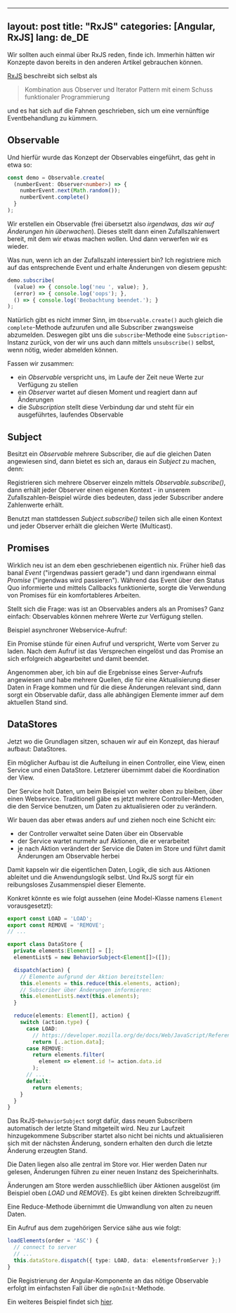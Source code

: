 
---
layout: post
title: "RxJS"
categories: [Angular, RxJS]
lang: de_DE
---

Wir sollten auch einmal über RxJS reden, finde ich. Immerhin hätten wir Konzepte davon bereits in den anderen Artikel gebrauchen können.

<!--more-->

[RxJS](https://rxjs-dev.firebaseapp.com/guide/overview) beschreibt sich selbst als

>Kombination aus Observer und Iterator Pattern mit einem Schuss funktionaler Programmierung

und es hat sich auf die Fahnen geschrieben, sich um eine vernünftige Eventbehandlung zu kümmern.

## Observable

Und hierfür wurde das Konzept der Observables eingeführt, das geht in etwa so:

```typescript
const demo = Observable.create(
  (numberEvent: Observer<number>) => {
    numberEvent.next(Math.random());
    numberEvent.complete()
  }
);
```

Wir erstellen ein Observable (frei übersetzt also _irgendwas, das wir auf Änderungen hin überwachen_). Dieses stellt dann einen Zufallszahlenwert bereit, mit dem wir etwas machen wollen. Und dann verwerfen wir es wieder.

Was nun, wenn ich an der Zufallszahl interessiert bin? Ich registriere mich auf das entsprechende Event und erhalte Änderungen von diesem gepusht:

```typescript
demo.subscribe(
  (value) => { console.log('neu ', value); },
  (error) => { console.log('oops'); },
  () => { console.log('Beobachtung beendet.'); }
);
```

Natürlich gibt es nicht immer Sinn, im ``Observable.create()`` auch gleich die ``complete``-Methode aufzurufen und alle Subscriber zwangsweise abzumelden. Deswegen gibt uns die ``subscribe``-Methode eine ``Subscription``-Instanz zurück, von der wir uns auch dann mittels ``unsubscribe()`` selbst, wenn nötig, wieder abmelden können.

Fassen wir zusammen:

- ein _Observable_ verspricht uns, im Laufe der Zeit neue Werte zur Verfügung zu stellen
- ein _Observer_ wartet auf diesen Moment und reagiert dann auf Änderungen
- die _Subscription_ stellt diese Verbindung dar und steht für ein ausgeführtes, laufendes Observable

## Subject

Besitzt ein _Observable_ mehrere Subscriber, die auf die gleichen Daten angewiesen sind, dann bietet es sich an, daraus ein _Subject_ zu machen, denn:

Registrieren sich mehrere Observer einzeln mittels _Observable.subscribe()_, dann erhält jeder Observer einen eigenen Kontext - in unserem Zufallszahlen-Beispiel würde dies bedeuten, dass jeder Subscriber andere Zahlenwerte erhält.

Benutzt man stattdessen _Subject.subscribe()_ teilen sich alle einen Kontext und jeder Observer erhält die gleichen Werte (Multicast).

## Promises

Wirklich neu ist an dem eben geschriebenen eigentlich nix. Früher hieß das banal _Event_ ("irgendwas passiert gerade") und dann irgendwann einmal _Promise_ ("irgendwas wird passieren"). Während das Event über den Status Quo informierte und mittels Callbacks funktionierte, sorgte die Verwendung von Promises für ein komfortableres Arbeiten.

Stellt sich die Frage: was ist an Observables anders als an Promises? Ganz einfach: Observables können mehrere Werte zur Verfügung stellen.

Beispiel asynchroner Webservice-Aufruf:

Ein Promise stünde für einen Aufruf und verspricht, Werte vom Server zu laden. Nach dem Aufruf ist das Versprechen eingelöst und das Promise an sich erfolgreich abgearbeitet und damit beendet.

Angenommen aber, ich bin auf die Ergebnisse eines Server-Aufrufs angewiesen und habe mehrere Quellen, die für eine Aktualisierung dieser Daten in Frage kommen und für die diese Änderungen relevant sind, dann sorgt ein Observable dafür, dass alle abhängigen Elemente immer auf dem aktuellen Stand sind.

## DataStores

Jetzt wo die Grundlagen sitzen, schauen wir auf ein Konzept, das hierauf aufbaut: DataStores.

Ein möglicher Aufbau ist die Aufteilung in einen Controller, eine View, einen Service und einen DataStore. Letzterer übernimmt dabei die Koordination  der View.

Der Service holt Daten, um beim Beispiel von weiter oben zu bleiben, über einen Webservice. Traditionell gäbe es jetzt mehrere Controller-Methoden, die den Service benutzen, um Daten zu aktualisieren oder zu verändern.

Wir bauen das aber etwas anders auf und ziehen noch eine Schicht ein:

- der Controller verwaltet seine Daten über ein Observable
- der Service wartet nurmehr auf Aktionen, die er verarbeitet
- je nach Aktion verändert der Service die Daten im Store und führt damit Änderungen am Observable herbei

Damit kapseln wir die eigentlichen Daten, Logik, die sich aus Aktionen ableitet und die Anwendungslogik selbst. Und RxJS sorgt für ein reibungsloses Zusammenspiel dieser Elemente.

Konkret könnte es wie folgt aussehen (eine Model-Klasse namens ``Element`` vorausgesetzt):

```typescript
export const LOAD = 'LOAD';
export const REMOVE = 'REMOVE';
// ...

export class DataStore {
  private elements:Element[] = [];
  elementList$ = new BehaviorSubject<Element[]>([]);

  dispatch(action) {
    // Elemente aufgrund der Aktion bereitstellen:
    this.elements = this.reduce(this.elements, action);
    // Subscriber über Änderungen informieren:
    this.elementList$.next(this.elements);
  }

  reduce(elements: Element[], action) {
    switch (action.type) {
      case LOAD:
        // https://developer.mozilla.org/de/docs/Web/JavaScript/Reference/Operators/Spread_operator
        return [..action.data];
      case REMOVE:
        return elements.filter(
          element => element.id != action.data.id
        );
      // ...
      default:
        return elements;
    }
  }
}
```

Das RxJS-``BehaviorSubject`` sorgt dafür, dass neuen Subscribern automatisch der letzte Stand mitgeteilt wird. Neu zur Laufzeit hinzugekommene Subscriber startet also nicht bei nichts und aktualisieren sich mit der nächsten Änderung, sondern erhalten den durch die letzte Änderung erzeugten Stand.

Die Daten liegen also alle zentral im Store vor. Hier werden Daten nur gelesen, Änderungen führen zu einer neuen Instanz des Speicherinhalts.

Änderungen am Store werden ausschließlich über Aktionen ausgelöst (im Beispiel oben _LOAD_ und _REMOVE_). Es gibt keinen direkten Schreibzugriff.

Eine Reduce-Methode übernimmt die Umwandlung von alten zu neuen Daten.

Ein Aufruf aus dem zugehörigen Service sähe aus wie folgt:

```typescript
loadElements(order = 'ASC') {
  // connect to server
  // ...
  this.dataStore.dispatch({ type: LOAD, data: elementsfromServer };)
}
```

Die Registrierung der Angular-Komponente an das nötige Observable erfolgt im einfachsten Fall über die ``ngOnInit``-Methode.

Ein weiteres Beispiel findet sich [hier](https://blog.angular-university.io/angular-2-redux-ngrx-rxjs/).
